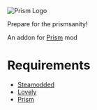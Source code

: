 ![Prism Logo](https://github.com/user-attachments/assets/11ab82a9-2720-4476-bd74-4ee80071d285)

Prepare for the prismsanity!

An addon for [Prism](https://github.com/blazingulg/prism) mod 

# Requirements
- [Steamodded](https://github.com/Steamopollys/Steamodded)
- [Lovely](https://github.com/ethangreen-dev/lovely-injector)
- [Prism](https://github.com/blazingulg/prism)